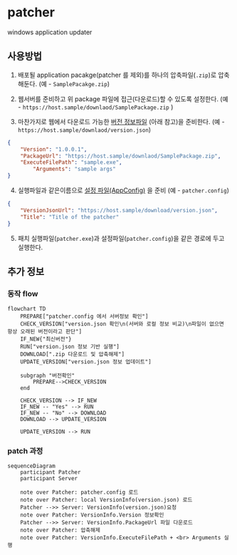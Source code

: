 ﻿# patcher
windows application updater

## 사용방법

1. 배포될 application pacakge(patcher 를 제외)를 하나의 압축파일(`.zip`)로 압축해둔다. (예 - `SamplePacakge.zip`)

2. 웹서버를 준비하고 위 package 파일에 접근(다운로드)할 수 있도록 설정한다. (예 - `https://host.sample/downlaod/SamplePackage.zip` )

3. 마찬가지로 웹에서 다운로드 가능한
[버전 정보파일](https://github.com/alkee/patcher/blob/748d5b32bdedcc03d1cd32eeefd5541b6a19af7d/Patcher/AppConfig.cs#L36)
(아래 참고)을 준비한다. (예 - `https://host.sample/downlaod/version.json`)

```json
{
	"Version": "1.0.0.1",
	"PackageUrl": "https://host.sample/downlaod/SamplePackage.zip",
	"ExecuteFilePath": "sample.exe",
        "Arguments": "sample args"
}
```

4. 실행파일과 같은이름으로 [설정 파일(AppConfig)](https://github.com/alkee/patcher/blob/748d5b32bdedcc03d1cd32eeefd5541b6a19af7d/Patcher/AppConfig.cs#L7)
을 준비 (예 - `patcher.config`)

```json
{
	"VersionJsonUrl": "https://host.sample/download/version.json",
	"Title": "Title of the patcher"
}
```

5. 패치 실행파일(`patcher.exe`)과 설정파일(`patcher.config`)을 같은 경로에 두고 실행한다.


## 추가 정보

### 동작 flow

```mermaid
flowchart TD
    PREPARE["patcher.config 에서 서버정보 확인"]
    CHECK_VERSION["version.json 확인\n(서버와 로컬 정보 비교)\n파일이 없으면 항상 오래된 버전이라고 판단"]
    IF_NEW{"최신버전"}
    RUN["version.json 정보 기반 실행"]
    DOWNLOAD[".zip 다운로드 및 압축해제"]
    UPDATE_VERSION["version.json 정보 업데이트"]

    subgraph "버전확인"
        PREPARE-->CHECK_VERSION
    end

    CHECK_VERSION --> IF_NEW
    IF_NEW -- "Yes" --> RUN
    IF_NEW -- "No" --> DOWNLOAD
    DOWNLOAD --> UPDATE_VERSION

    UPDATE_VERSION --> RUN
```

### patch 과정

```mermaid
sequenceDiagram
    participant Patcher
    participant Server

    note over Patcher: patcher.config 로드
    note over Patcher: local VersionInfo(version.json) 로드
    Patcher -->> Server: VersionInfo(version.json)요청
    note over Patcher: VersionInfo.Version 정보확인
    Patcher -->> Server: VersionInfo.PackageUrl 파일 다운로드
    note over Patcher: 압축해제
    note over Patcher: VersionInfo.ExecuteFilePath + <br> Arguments 실행
```

